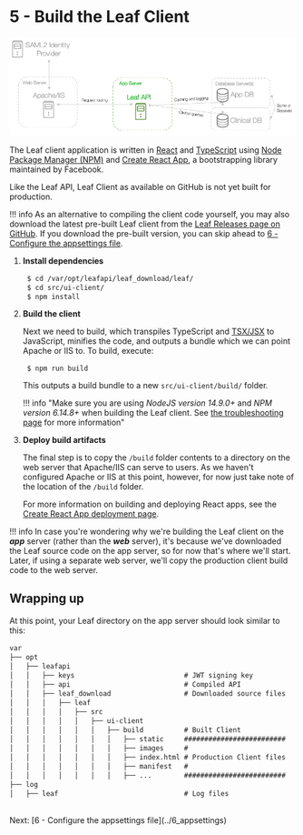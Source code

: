 # 5 - Build the Leaf Client

![Infra](../images/infra_app_focus.png "Architecure-Focus-Example") 

The Leaf client application is written in <a href="https://reactjs.org/" target="_blank">React</a> and <a href="https://www.typescriptlang.org/" target="_blank">TypeScript</a> using <a href="https://www.npmjs.com/" target="_blank">Node Package Manager (NPM)</a> and <a href="https://github.com/facebook/create-react-app" target="_blank">Create React App</a>, a bootstrapping library maintained by Facebook. 

Like the Leaf API, Leaf Client as available on GitHub is not yet built for production.

!!! info
    As an alternative to compiling the client code yourself, you may also download the latest pre-built Leaf client from the [Leaf Releases page on GitHub](https://github.com/uwrit/leaf/releases). If you download the pre-built version, you can skip ahead to [6 - Configure the appsettings file](../6_appsettings).

1. **Install dependencies**

        $ cd /var/opt/leafapi/leaf_download/leaf/
        $ cd src/ui-client/
        $ npm install

2. **Build the client**

    Next we need to build, which transpiles TypeScript and <a href="https://reactjs.org/docs/introducing-jsx.html" target="_blank">TSX/JSX</a> to JavaScript, minifies the code, and outputs a bundle which we can point Apache or IIS to. To build, execute:

        $ npm run build

    This outputs a build bundle to a new `src/ui-client/build/` folder.

    !!! info "Make sure you are using *NodeJS version 14.9.0+* and *NPM version 6.14.8+* when building the Leaf client. See [the troubleshooting page](../../../faqs_and_troubleshooting/troubleshooting/#im-trying-to-build-the-leaf-client-but-get-the-error-failed-atreact-scripts-build) for more information"

3. **Deploy build artifacts**

    The final step is to copy the `/build` folder contents to a directory on the web server that Apache/IIS can serve to users. As we haven't configured Apache or IIS at this point, however, for now just take note of the location of the `/build` folder. 

    For more information on building and deploying React apps, see the <a href="https://facebook.github.io/create-react-app/docs/deployment" target="_blank">Create React App deployment page</a>.

!!! info
    In case you're wondering why we're building the Leaf client on the ***app*** server (rather than the ***web*** server), it's because we've downloaded the Leaf source code on the app server, so for now that's where we'll start. Later, if using a separate web server, we'll copy the production client build code to the web server.

## Wrapping up

At this point, your Leaf directory on the app server should look similar to this:

```
var
├── opt
│   ├── leafapi
│   │   ├── keys                           # JWT signing key
│   │   ├── api                            # Compiled API
│   │   ├── leaf_download                  # Downloaded source files 
│   │   │   ├── leaf 
│   │   │   │   ├── src 
│   │   │   │   │   ├── ui-client 
│   │   │   │   │   │   ├── build          # Built Client
│   │   │   │   │   │   │   ├── static     #########################
│   │   │   │   │   │   │   ├── images     # 
│   │   │   │   │   │   │   ├── index.html # Production Client files
│   │   │   │   │   │   │   ├── manifest   #
│   │   │   │   │   │   │   ├── ...        #########################
├── log 
│   ├── leaf                               # Log files
```

<br>
Next: [6 - Configure the appsettings file](../6_appsettings)

